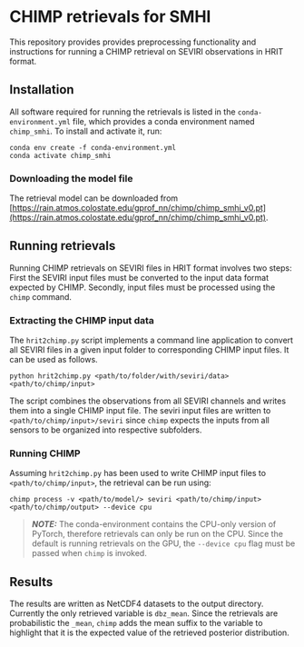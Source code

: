 # CHIMP retrievals for SMHI

This repository provides provides preprocessing functionality and instructions for running a CHIMP retrieval on SEVIRI observations in HRIT format.

## Installation

All software required for running the retrievals is listed in the
`conda-environment.yml` file, which provides a conda environment named
`chimp_smhi`. To install and activate it, run:

``` shellsession
conda env create -f conda-environment.yml
conda activate chimp_smhi
```

### Downloading the model file

The retrieval model can be downloaded from [https://rain.atmos.colostate.edu/gprof_nn/chimp/chimp_smhi_v0.pt](https://rain.atmos.colostate.edu/gprof_nn/chimp/chimp_smhi_v0.pt).

## Running retrievals

Running CHIMP retrievals on SEVIRI files in HRIT format involves two steps: First the SEVIRI input files must be converted to the input data format expected by CHIMP. Secondly, input files must be processed using the ``chimp`` command.

### Extracting the CHIMP input data

The ``hrit2chimp.py`` script implements a command line application to convert all SEVIRI files in a given input folder to corresponding CHIMP input files. It can be used as follows.

``` shellsession
python hrit2chimp.py <path/to/folder/with/seviri/data> <path/to/chimp/input>
```

The script combines the observations from all SEVIRI channels and writes them into a single CHIMP input file. The seviri input files are written to ``<path/to/chimp/input>/seviri`` since `chimp` expects the inputs from all sensors to be organized into respective subfolders.

### Running CHIMP

Assuming ``hrit2chimp.py`` has been used to write CHIMP input files to ``<path/to/chimp/input>``, the retrieval can be run using:

``` shellsession
chimp process -v <path/to/model/> seviri <path/to/chimp/input> <path/to/chimp/output> --device cpu
```

> ***NOTE:*** The conda-environment contains the CPU-only version of PyTorch, therefore retrievals can only be run on the CPU. Since the default is running retrievals on the GPU, the ``--device cpu`` flag must be passed when ``chimp`` is invoked.

## Results

The results are written as NetCDF4 datasets to the output directory. Currently
the only retrieved variable is ``dbz_mean``. Since the retrievals are
probabilistic the ``_mean``, ``chimp`` adds the mean suffix to the variable to
highlight that it is the expected value of the retrieved posterior distribution.
